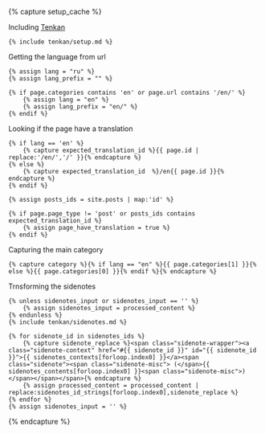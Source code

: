 {% capture setup_cache %}

Including [Tenkan](https://github.com/kizu/tenkan)

    {% include tenkan/setup.md %}

Getting the language from url

    {% assign lang = "ru" %}
    {% assign lang_prefix = "" %}

    {% if page.categories contains 'en' or page.url contains '/en/' %}
        {% assign lang = "en" %}
        {% assign lang_prefix = "en/" %}
    {% endif %}

Looking if the page have a translation

    {% if lang == 'en' %}
        {% capture expected_translation_id %}{{ page.id | replace:'/en/','/' }}{% endcapture %}
    {% else %}
        {% capture expected_translation_id  %}/en{{ page.id }}{% endcapture %}
    {% endif %}

    {% assign posts_ids = site.posts | map:'id' %}

    {% if page.page_type != 'post' or posts_ids contains expected_translation_id %}
        {% assign page_have_translation = true %}
    {% endif %}

Capturing the main category

    {% capture category %}{% if lang == "en" %}{{ page.categories[1] }}{% else %}{{ page.categories[0] }}{% endif %}{% endcapture %}

Trnsforming the sidenotes

    {% unless sidenotes_input or sidenotes_input == '' %}
        {% assign sidenotes_input = processed_content %}
    {% endunless %}
    {% include tenkan/sidenotes.md %}

    {% for sidenote_id in sidenotes_ids %}
        {% capture sidenote_replace %}<span class="sidenote-wrapper"><a class="sidenote-context" href="#{{ sidenote_id }}" id="{{ sidenote_id }}">{{ sidenotes_contexts[forloop.index0] }}</a><span class="sidenote"><span class="sidenote-misc"> (</span>{{ sidenotes_contents[forloop.index0] }}<span class="sidenote-misc">)</span></span></span>{% endcapture %}
        {% assign processed_content = processed_content | replace:sidenotes_id_strings[forloop.index0],sidenote_replace %}
    {% endfor %}
    {% assign sidenotes_input = '' %}

{% endcapture %}
